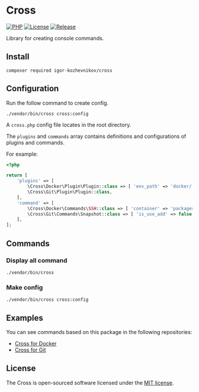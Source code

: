 # Cross

[![PHP](https://img.shields.io/badge/php-8.1-green.svg?style=flat-square)](https://github.com/igor-kozhevnikov/cross)
[![License](https://img.shields.io/github/license/igor-kozhevnikov/cross?style=flat-square)](https://github.com/igor-kozhevnikov/cross)
[![Release](https://img.shields.io/github/v/release/igor-kozhevnikov/cross?style=flat-square)](https://github.com/igor-kozhevnikov/cross)

Library for creating console commands.

## Install

```shell
composer required igor-kozhevnikov/cross
```

## Configuration

Run the follow command to create config.

```shell
./vendor/bin/cross cross:config
```

A `cross.php` config file locates in the root directory.

The `plugins` and `commands` array contains definitions and configurations of 
plugins and commands.

For example:

```php
<?php

return [
    'plugins' => [
        \Cross\Docker\Plugin\Plugin::class => [ 'env_path' => 'docker/.env' ],
        \Cross\Git\Plugin\Plugin::class,
    ],
    'command' => [
        \Cross\Docker\Commands\SSH::class => [ 'container' => 'packager_workspace' ],
        \Cross\Git\Commands\Snapshot::class => [ 'is_use_add' => false ],
    ],
];
```

## Commands

### Display all command

```shell
./vendor/bin/cross
```

### Make config

```shell
./vendor/bin/cross cross:config
```

## Examples

You can see commands based on this package in the following repositories:

- [Cross for Docker](https://github.com/igor-kozhevnikov/cross-docker)
- [Cross for Git](https://github.com/igor-kozhevnikov/cross-git)

## License

The Cross is open-sourced software licensed under the [MIT license](https://opensource.org/license/mit/).
